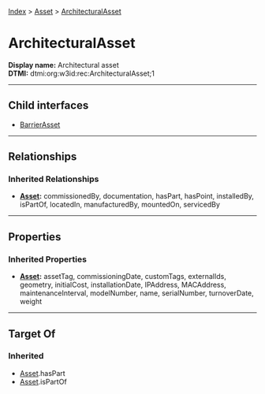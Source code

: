 [Index](../../Index.md) > [Asset](../Asset.md) > [ArchitecturalAsset](#)
# ArchitecturalAsset

**Display name:** Architectural asset<br />
**DTMI:** dtmi:org:w3id:rec:ArchitecturalAsset;1

---

## Child interfaces
* [BarrierAsset](BarrierAsset/BarrierAsset.md)

---

## Relationships

### Inherited Relationships
* **[Asset](../Asset.md):** commissionedBy, documentation, hasPart, hasPoint, installedBy, isPartOf, locatedIn, manufacturedBy, mountedOn, servicedBy

---

## Properties

### Inherited Properties
* **[Asset](../Asset.md):** assetTag, commissioningDate, customTags, externalIds, geometry, initialCost, installationDate, IPAddress, MACAddress, maintenanceInterval, modelNumber, name, serialNumber, turnoverDate, weight

---

## Target Of
### Inherited
* [Asset](../Asset.md).hasPart
* [Asset](../Asset.md).isPartOf
